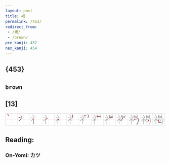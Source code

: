 ```yaml
---
layout: post
title: 褐
permalink: /453/
redirect_from:
 - /褐/
 - /brown/
pre_kanji: 452
nex_kanji: 454
---
```


## {453}

## `brown`

## [13]

<div class="stroke"><img src="../images/E8A490.png" /></div>

## Reading:

### On-Yomi: カツ
